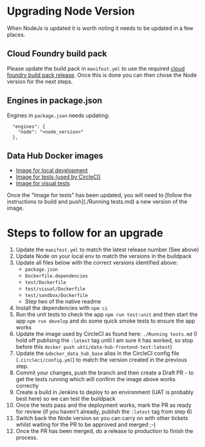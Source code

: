 # Upgrading Node Version

When NodeJs is updated it is worth noting it needs to be updated in a few places.

## Cloud Foundry build pack

Please update the build pack in `manifest.yml` to use the required [cloud foundry build pack release](https://github.com/cloudfoundry/nodejs-buildpack/releases).
Once this is done you can then chose the Node version for the next steps.

## Engines in package.json

Engines in `package.json` needs updating:

```
  "engines": {
    "node": "<node_version>"
  },
```

## Data Hub Docker images

- [Image for local development](../Dockerfile)
- [Image for tests (used by CircleCI)](../test/Dockerfile)
- [Image for visual tests](../test/visual/Dockerfile)

Once the "Image for tests" has been updated, you will need to [follow the instructions to build and push](./Running tests.md) a new version of the image.

# Steps to follow for an upgrade

1. Update the `manifest.yml` to match the latest release number (See above)
2. Update Node on your local env to match the versions in the buildpack
3. Update all files below with the correct versions identified above:
   - `package.json`
   - `Dockerfile.dependencies`
   - `test/Dockerfile`
   - `test/visual/Dockerfile`
   - `test/sandbox/Dockerfile`
   - Step two of the native readme
4. Install the dependencies with `npm ci`
5. Run the unit tests to check the app `npm run test:unit` and then start the app `npm run develop` and do some quick smoke tests to ensure the app works
6. Update the image used by CircleCI as found here: `./Running tests.md` (I hold off publising the `:latest` tag until I am sure it has worked, so stop before this `docker push ukti/data-hub-frontend-test:latest`)
7. Update the `&docker_data_hub_base` alias in the CircleCI config file (`.circleci/config.yml`) to match the version created in the previous step.
8. Commit your changes, push the branch and then create a Draft PR - to get the tests running which will confirm the image above works correctly
9. Create a build in Jenkins to deploy to an environment (UAT is probably best here) so we can test the buildpack
10. Once the tests pass and the deployment works, mark the PR as ready for review (if you haven't already, publish the `:latest` tag from step 6)
11. Switch back the Node version so you can carry on with other tickets whilst waiting for the PR to be approved and merged ;-)
12. Once the PR has been merged, do a release to production to finish the process.
